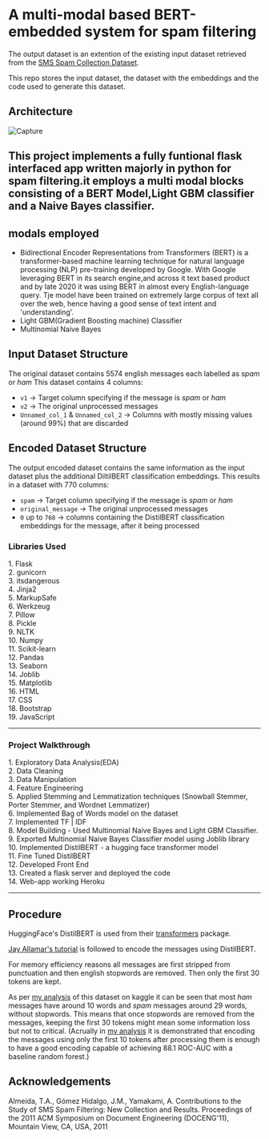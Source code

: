 
# A multi-modal based BERT-embedded system for spam filtering

The output dataset is an extention of the existing input dataset retrieved from the [SMS Spam Collection Dataset](https://www.kaggle.com/uciml/sms-spam-collection-dataset).

This repo stores the input dataset, the dataset with the embeddings and the code used to generate this dataset.
## Architecture
![Capture](https://user-images.githubusercontent.com/47308654/206814161-0e9e918f-ee51-4cf1-9b80-87bfe33e92da.PNG)
## This project implements a fully funtional flask interfaced app written majorly in python for spam filtering.it employs a multi modal blocks consisting of a BERT Model,Light GBM classifier and a Naive Bayes classifier.
## modals employed
* Bidirectional Encoder Representations from Transformers (BERT) is a transformer-based machine learning technique for natural language processing (NLP) pre-training developed by Google. With Google leveraging BERT in its search engine,and across it text based product and by late 2020 it was using BERT in almost every English-language query. Tje model have been trained on extremely large corpus of text all over the web, hence having a good sense of text intent and 'understanding'.
* Light GBM(Gradient Boosting machine) Classifier
* Multinomial Naive Bayes


## Input Dataset Structure
The original dataset contains 5574 english messages each labelled as *spam* or *ham*
This dataset contains 4 columns:

- `v1` -> Target column specifying if the message is *spam* or *ham*
- `v2` -> The original unprocessed messages
- `Unnamed_col_1` & `Unnamed_col_2` -> Columns with mostly missing values (around 99%) that are discarded

## Encoded Dataset Structure

The output encoded dataset contains the same information as the input dataset plus the additional DiltilBERT classification embeddings. This results in a dataset with 770 columns:

- `spam` -> Target column specifying if the message is *spam* or *ham*
- `original_message` -> The original unprocessed messages
- `0` up to `768` -> columns containing the DistilBERT classification embeddings for the message, after it being processed

<h3>Libraries Used</h3>
1. Flask<br>
2. gunicorn<br>
3. itsdangerous<br>
4. Jinja2<br>
5. MarkupSafe<br>
6. Werkzeug<br>
7. Pillow<br>
8. Pickle<br>
9. NLTK<br>
10. Numpy<br>
11. Scikit-learn<br>
12. Pandas<br>
13. Seaborn<br>
14. Joblib<br>
15. Matplotlib<br>
16. HTML<br>
17. CSS<br>
18. Bootstrap<br>
19. JavaScript<hr>

<h3>Project Walkthrough</h3>
1. Exploratory Data Analysis(EDA)<br>
2. Data Cleaning<br>
3. Data Manipulation<br>
4. Feature Engineering<br>
5. Applied Stemming and Lemmatization techniques (Snowball Stemmer, Porter Stemmer, and Wordnet Lemmatizer)<br>
6. Implemented Bag of Words model on the dataset<br>
7. Implemented TF | IDF <br>
8. Model Building - Used Multinomial Naive Bayes and Light GBM Classifier.<br>
9. Exported Multinomial Naive Bayes Classifier model using Joblib library<br>
10. Implemented DistilBERT - a hugging face transformer model <br>
11. Fine Tuned DistilBERT<br>
12. Developed Front End <br>
13. Created a flask server and deployed the code<br>
14. Web-app working Heroku<hr>

## Procedure

HuggingFace's DistilBERT is used from their [transformers](https://github.com/huggingface/transformers) package.

[Jay Allamar's tutorial](http://jalammar.github.io/a-visual-guide-to-using-bert-for-the-first-time/) is followed to encode the messages using DistilBERT.

For memory efficiency reasons all messages are first stripped from punctuation and then english stopwords are removed. Then only the first 30 tokens are kept.

As per [my analysis](https://www.kaggle.com/mrlucasfischer/bert-the-spam-detector-that-uses-just-10-words) of this dataset on kaggle it can be seen that most *ham* messages have around 10 words and *spam* messages around 29 words, without stopwords. This means that once stopwords are removed from the messages, keeping the first 30 tokens might mean some information loss but not to critical. (Acrually in [my analysis](https://www.kaggle.com/mrlucasfischer/bert-the-spam-detector-that-uses-just-10-words) it is demonstrated that encoding the messages using only the first 10 tokens after processing them is enough to have a good encoding capable of achieving 88.1 ROC-AUC with a baseline random forest.)

## Acknowledgements

Almeida, T.A., Gómez Hidalgo, J.M., Yamakami, A. Contributions to the Study of SMS Spam Filtering: New Collection and Results.  Proceedings of the 2011 ACM Symposium on Document Engineering (DOCENG'11), Mountain View, CA, USA, 2011

